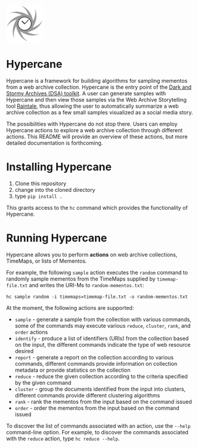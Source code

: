 <img src="images/hypercane-logo.png" width="100px">

# Hypercane

Hypercane is a framework for building algorithms for sampling mementos from a web archive collection. Hypercane is the entry point of the [Dark and Stormy Archives (DSA) toolkit](https://oduwsdl.github.io/dsa/). A user can generate samples with Hypercane and then view those samples via the Web Archive Storytelling tool [Raintale](https://oduwsdl.github.io/raintale/), thus allowing the user to automatically summarize a web archive collection as a few small samples visualized as a social media story.

The possibilities with Hypercane do not stop there. Users can employ Hypercane actions to explore a web archive collection through different actions. This README will provide an overview of these actions, but more detailed documentation is forthcoming.

# Installing Hypercane

1. Clone this repository
2. change into the cloned directory
3. type `pip install .`

This grants access to the `hc` command which provides the functionality of Hypercane.

# Running Hypercane

Hypercane allows you to perform **actions** on web archive collections, TimeMaps, or lists of Mementos.

For example, the following `sample` action executes the `random` command to randomly sample mementos from the TimeMaps supplied by `timemap-file.txt` and writes the URI-Ms to `random-mementos.txt`:
```
hc sample random -i timemaps=timemap-file.txt -o random-mementos.txt
```

At the moment, the following actions are supported:
* `sample` - generate a sample from the collection with various commands, some of the commands may execute various `reduce`, `cluster`, `rank`, and `order` actions
* `identify` - produce a list of identifiers (URIs) from the collection based on the input, the different commands indicate the type of web resource desired
* `report` - generate a report on the collection according to various commands, different commands provide information on collection metadata or provide statistics on the collection
* `reduce` - reduce the given collection according to the criteria specified by the given command
* `cluster` - group the documents identified from the input into clusters, different commands provide different clustering algorithms
* `rank` - rank the mementos from the input based on the command issued
* `order` - order the mementos from the input based on the command issued

To discover the list of commands associated with an action, use the `--help` command-line option. For example, to discover the commands associated with the `reduce` action, type `hc reduce --help`.
